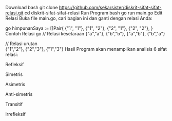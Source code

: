 Download
bash
git clone https://github.com/sekarsister/diskrit-sifat-sifat-relasi.git
cd diskrit-sifat-sifat-relasi
Run Program
bash
go run main.go
Edit Relasi
Buka file main.go, cari bagian ini dan ganti dengan relasi Anda:

go
himpunanSaya := []Pair{
    {"1", "1"},
    {"1", "2"}, 
    {"2", "1"},
    {"2", "2"},
}
Contoh Relasi
go
// Relasi kesetaraan
{"a","a"}, {"b","b"}, {"a","b"}, {"b","a"}

// Relasi urutan  
{"1","2"}, {"2","3"}, {"1","3"}
Hasil
Program akan menampilkan analisis 6 sifat relasi:

Refleksif

Simetris

Asimetris

Anti-simetris

Transitif

Irrefleksif

